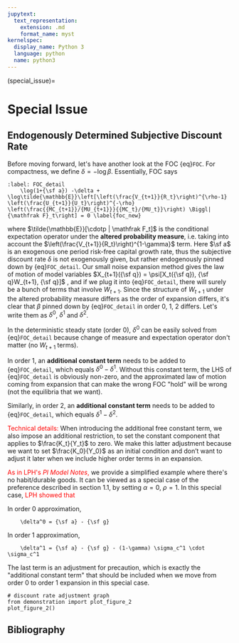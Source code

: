 ```yaml
---
jupytext:
  text_representation:
    extension: .md
    format_name: myst
kernelspec:
  display_name: Python 3
  language: python
  name: python3
---
```


(special_issue)=

# Special Issue
## Endogenously Determined Subjective Discount Rate

Before moving forward, let's have another look at the FOC {eq}`FOC`. For compactness, we define $\delta = -\log\beta$. Essentially, FOC says

```{math}
:label: FOC_detail
    \log(1+{\sf a}) -\delta + \log\tilde{\mathbb{E}}\left[\left(\frac{V_{t+1}}{R_t}\right)^{\rho-1} \left(\frac{U_{t+1}}{U_t}\right)^{-\rho} \left(\frac{{MC_{t+1}}/{MU_{t+1}}}{{MC_t}/{MU_t}}\right) \Biggl| {\mathfrak F}_t\right] = 0 \label{foc_new}
```

where $\tilde{\mathbb{E}}[\cdotp | \mathfrak F_t]$ is the conditional expectation operator under the **altered probability measure**, i.e. taking into account the $\left(\frac{V_{t+1}}{R_t}\right)^{1-\gamma}$ term. Here $\sf a$ is an exogenous one period risk-free capital growth rate, thus the subjective discount rate $\delta$ is not exogenously given, but rather endogenously pinned down by {eq}`FOC_detail`. Our small noise expansion method gives the law of motion of model variables $X_{t+1}({\sf q}) = \psi[X_t({\sf q}), {\sf q}W_{t+1}, {\sf q}]$ , and if we plug it into {eq}`FOC_detail`, there will surely be a bunch of terms that involve $W_{t+1}$. Since the structure of $W_{t+1}$ under the altered probability measure differs as the order of expansion differs, it's clear that $\beta$ pinned down by {eq}`FOC_detail` in order 0, 1, 2 differs. Let's write them as $\delta^0$, $\delta^1$ and $\delta^2$. 

In the deterministic steady state (order 0), $\delta^0$ can be easily solved from {eq}`FOC_detail` because change of measure and expectation operator don't matter (no $W_{t+1}$ terms).

In order 1, an **additional constant term** needs to be added to {eq}`FOC_detail`, which equals $\delta^0 - \delta^1$. Without this constant term, the LHS of {eq}`FOC_detail` is obviously non-zero, and the approximated law of motion coming from expansion that can make the wrong FOC "hold" will be wrong (not the equilibria that we want).

Similarly, in order 2, an **additional constant term** needs to be added to {eq}`FOC_detail`, which equals $\delta^1 - \delta^2$.

<font color='red'>Technical details:</font> When introducing the additional free constant term, we also impose an additional restriction, to set the constant component that applies to $\frac{K_t}{Y_t}$ to zero. We make this latter adjustment because we want to set $\frac{K_0}{Y_0}$ as an initial condition and don’t want to adjust it later when we include higher order terms in an expansion.

<font color='red'>As in LPH's *PI Model Notes*,</font> we provide a simplified example where there's no habit/durable goods. It can be viewed as a special case of the preference described in section 1.1, by setting $\alpha = 0$, $\rho = 1$. In this special case, <font color='red'>LPH showed that</font>

In order 0 approximation,

```{math}
    \delta^0 = {\sf a} - {\sf g}
```

In order 1 approximation,

```{math}
    \delta^1 = {\sf a} - {\sf g} - (1-\gamma) \sigma_c^1 \cdot \sigma_c^1
```

The last term is an adjustment for precaution, which is exactly the "additional constant term" that should be included when we move from order 0 to order 1 expansion in this special case.

```{code-cell} python3
# discount rate adjustment graph
from demonstration import plot_figure_2
plot_figure_2()
```


## Bibliography

```{bibliography} ../_bibliography/references.bib
```
